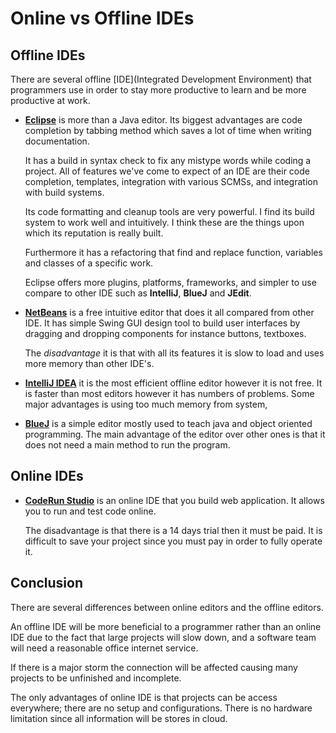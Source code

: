 # Online vs Offline IDEs

## Offline IDEs

There are several offline [IDE](Integrated Development Environment) that programmers use in order to stay more productive to learn and be more productive at work.

- **[Eclipse](https://www.app5.unisys.com/offerings/ClearPathConnection/eclipse.html)** is more than a Java editor. Its biggest advantages are code completion by tabbing method which saves a lot of time when writing documentation.

  It has a build in syntax check to fix any mistype words while coding a project. All of features we've come to expect of an IDE are their code completion, templates, integration  with various SCMSs, and integration with build systems.

  Its code formatting and cleanup tools are very powerful. I find its build system to work well and intuitively. I think these are the things upon which its reputation is really built.

  Furthermore it has a refactoring that find and replace function, variables and classes of a specific work.

  Eclipse offers more plugins, platforms, frameworks, and simpler to use compare  to other IDE such as **IntelliJ**, **BlueJ** and **JEdit**.

- **[NetBeans](https://netbeans.org/features/)** is a free intuitive editor that does it all compared from other IDE. It has simple Swing GUI design tool to build user interfaces by dragging and dropping components for instance buttons, textboxes.

  The _disadvantage_ it is that with all its features it is slow to load and uses  more memory than other IDE's.

- **[IntelliJ IDEA](https://www.jetbrains.com/idea/)** it is the most efficient offline editor however it is not free. It is faster than most editors however it has numbers of problems. Some major advantages is using too much memory from system,
- **[BlueJ](http://www.bluej.org/)** is a simple editor mostly used to teach java and object oriented programming. The main advantage of the editor over other ones is that it does not need a main method to run the program.

## Online IDEs

- **[CodeRun Studio](http://www.webappers.com/2009/12/04/coderun-studio-free-cross-platform-online-ide/)** is an online IDE that you build web application. It allows you to run and test code online.

  The disadvantage is that there is a 14 days trial then it must be paid. It is difficult to save your project since you must pay in order to fully operate it.

## Conclusion

There are several differences between online editors and the offline editors.

An offline IDE will be more beneficial to a programmer rather than an online IDE due to the fact that large projects will slow down, and a software team will need a reasonable office internet service.

If there is a major storm the connection will be affected causing many projects to be unfinished and incomplete.

The only advantages of online IDE is that projects can be access everywhere; there are no setup and configurations.  There is no hardware limitation since all information will be stores in cloud.
